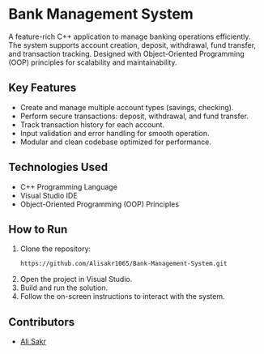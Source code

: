 # Bank Management System

A feature-rich C++ application to manage banking operations efficiently. The system supports account creation, deposit, withdrawal, fund transfer, and transaction tracking. Designed with Object-Oriented Programming (OOP) principles for scalability and maintainability.

## Key Features
- Create and manage multiple account types (savings, checking).
- Perform secure transactions: deposit, withdrawal, and fund transfer.
- Track transaction history for each account.
- Input validation and error handling for smooth operation.
- Modular and clean codebase optimized for performance.

## Technologies Used
- C++ Programming Language
- Visual Studio IDE
- Object-Oriented Programming (OOP) Principles

## How to Run
1. Clone the repository:
   ```bash
   https://github.com/Alisakr1065/Bank-Management-System.git
   ```
2. Open the project in Visual Studio.
3. Build and run the solution.
4. Follow the on-screen instructions to interact with the system.

## Contributors
- [Ali Sakr](https://github.com/Alisakr1065)
